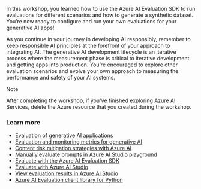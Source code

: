 In this workshop, you learned how to use the Azure AI Evaluation SDK to run evaluations for different scenarios and how to generate a synthetic dataset. You’re now ready to configure and run your own evaluations for your generative AI apps!

As you continue in your journey in developing AI responsibly, remember to keep responsible AI principles at the forefront of your approach to integrating AI. The generative AI development lifecycle is an iterative process where the measurement phase is critical to iterative development and getting apps into production. You’re encouraged to explore other evaluation scenarios and evolve your own approach to measuring the performance and safety of your AI systems.

> [!NOTE]
> After completing the workshop, if you've finished exploring Azure AI Services, delete the Azure resource that you created during the workshop.

### Learn more

- [Evaluation of generative AI applications](/azure/ai-studio/concepts/evaluation-approach-gen-ai)
- [Evaluation and monitoring metrics for generative AI](/azure/ai-studio/concepts/evaluation-metrics-built-in?tabs=warning)
- [Content risk mitigation strategies with Azure AI](/azure/ai-studio/concepts/evaluation-improvement-strategies)
- [Manually evaluate prompts in Azure AI Studio playground](/azure/ai-studio/how-to/evaluate-generative-ai-app)
- [Evaluate with the Azure AI Evaluation SDK](/azure/ai-studio/how-to/develop/evaluate-sdk)
- [Evaluate with Azure AI Studio](/azure/ai-studio/how-to/evaluate-generative-ai-app)
- [View evaluation results in Azure AI Studio](/azure/ai-studio/how-to/evaluate-results)
- [Azure AI Evaluation client library for Python](/python/api/azure-ai-evaluation/azure.ai.evaluation)
